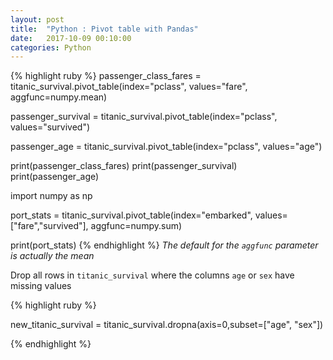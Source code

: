 ```yaml
---
layout: post
title:  "Python : Pivot table with Pandas"
date:   2017-10-09 00:10:00
categories: Python
---
```


{% highlight ruby %}
passenger_class_fares = titanic_survival.pivot_table(index="pclass", values="fare", aggfunc=numpy.mean)

passenger_survival = titanic_survival.pivot_table(index="pclass", values="survived") 

passenger_age = titanic_survival.pivot_table(index="pclass", values="age")

print(passenger_class_fares)
print(passenger_survival)
print(passenger_age)

import numpy as np

port_stats = titanic_survival.pivot_table(index="embarked", values=["fare","survived"], aggfunc=numpy.sum)

print(port_stats) 
{% endhighlight %}
*The default for the `aggfunc` parameter is actually the mean*

Drop all rows in `titanic_survival` where the columns `age` or `sex` have missing values

{% highlight ruby %}

new_titanic_survival = titanic_survival.dropna(axis=0,subset=["age", "sex"])

{% endhighlight %}